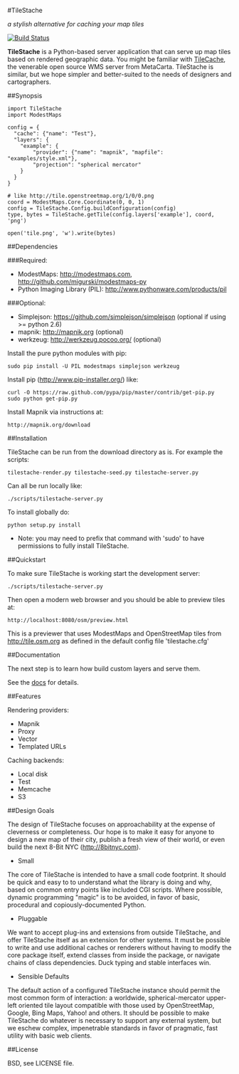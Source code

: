#TileStache

_a stylish alternative for caching your map tiles_

[![Build Status](https://travis-ci.org/migurski/TileStache.png)](https://travis-ci.org/migurski/TileStache)

**TileStache** is a Python-based server application that can serve up map tiles
based on rendered geographic data. You might be familiar with [TileCache](http://tilecache.org), 
the venerable open source WMS server from MetaCarta. TileStache is similar, but we hope 
simpler and better-suited to the needs of designers and cartographers.

##Synopsis

    import TileStache
    import ModestMaps
    
    config = {
      "cache": {"name": "Test"},
      "layers": {
        "example": {
            "provider": {"name": "mapnik", "mapfile": "examples/style.xml"},
            "projection": "spherical mercator"
        } 
      }
    }
    
    # like http://tile.openstreetmap.org/1/0/0.png
    coord = ModestMaps.Core.Coordinate(0, 0, 1)
    config = TileStache.Config.buildConfiguration(config)
    type, bytes = TileStache.getTile(config.layers['example'], coord, 'png')
    
    open('tile.png', 'w').write(bytes)



##Dependencies

###Required:

- ModestMaps: http://modestmaps.com, http://github.com/migurski/modestmaps-py
- Python Imaging Library (PIL): http://www.pythonware.com/products/pil

###Optional:

- Simplejson: https://github.com/simplejson/simplejson (optional if using >= python 2.6)
- mapnik: http://mapnik.org (optional)
- werkzeug: http://werkzeug.pocoo.org/ (optional)

Install the pure python modules with pip:

    sudo pip install -U PIL modestmaps simplejson werkzeug

Install pip (http://www.pip-installer.org/) like:

    curl -O https://raw.github.com/pypa/pip/master/contrib/get-pip.py
    sudo python get-pip.py

Install Mapnik via instructions at:

    http://mapnik.org/download


##Installation

TileStache can be run from the download directory as is. For example the scripts:

    tilestache-render.py tilestache-seed.py tilestache-server.py

Can all be run locally like:

    ./scripts/tilestache-server.py

To install globally do:

    python setup.py install
    
  * Note: you may need to prefix that command with 'sudo' to have permissions
to fully install TileStache.


##Quickstart

To make sure TileStache is working start the development server:

    ./scripts/tilestache-server.py

Then open a modern web browser and you should be able to preview tiles at:

    http://localhost:8080/osm/preview.html

This is a previewer that uses ModestMaps and OpenStreetMap tiles from
http://tile.osm.org as defined in the default config file 'tilestache.cfg'


##Documentation

The next step is to learn how build custom layers and serve them.

See the [docs](http://tilestache.org/doc/) for details.


##Features

Rendering providers:
* Mapnik
* Proxy
* Vector
* Templated URLs

Caching backends:
* Local disk
* Test
* Memcache
* S3


##Design Goals

The design of TileStache focuses on approachability at the expense of
cleverness or completeness. Our hope is to make it easy for anyone to design
a new map of their city, publish a fresh view of their world, or even build
the next 8-Bit NYC (http://8bitnyc.com).

* Small

The core of TileStache is intended to have a small code footprint.
It should be quick and easy to to understand what the library is doing and
why, based on common entry points like included CGI scripts. Where possible,
dynamic programming "magic" is to be avoided, in favor of basic, procedural
and copiously-documented Python.

* Pluggable

We want to accept plug-ins and extensions from outside TileStache, and offer
TileStache itself as an extension for other systems. It must be possible to
write and use additional caches or renderers without having to modify the
core package itself, extend classes from inside the package, or navigate
chains of class dependencies. Duck typing and stable interfaces win.

* Sensible Defaults

The default action of a configured TileStache instance should permit the most
common form of interaction: a worldwide, spherical-mercator upper-left oriented
tile layout compatible with those used by OpenStreetMap, Google, Bing Maps,
Yahoo! and others. It should be possible to make TileStache do whatever is
necessary to support any external system, but we eschew complex, impenetrable
standards in favor of pragmatic, fast utility with basic web clients.


##License

BSD, see LICENSE file.
